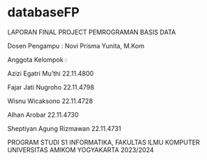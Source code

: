 # databaseFP

LAPORAN FINAL PROJECT
PEMROGRAMAN BASIS DATA

 
Dosen Pengampu : Novi Prisma Yunita, M.Kom <br>

 
 
Anggota Kelompok :

Azizi Egatri Mu’thi 22.11.4800

Fajar Jati Nugroho 22.11.4798

Wisnu Wicaksono 22.11.4728

Alhan Arobar 22.11.4730

Sheptiyan Agung Rizmawan 22.11.4731

PROGRAM STUDI S1 INFORMATIKA, FAKULTAS ILMU KOMPUTER
UNIVERSITAS AMIKOM YOGYAKARTA
2023/2024
